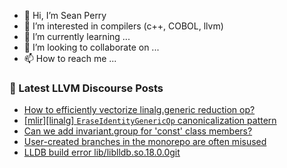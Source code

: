 - 👋 Hi, I’m Sean Perry
- 👀 I’m interested in compilers (c++, COBOL, llvm)
- 🌱 I’m currently learning ...
- 💞️ I’m looking to collaborate on ...
- 📫 How to reach me ...

<!---
s66perry/s66perry is a ✨ special ✨ repository because its `README.md` (this file) appears on your GitHub profile.
You can click the Preview link to take a look at your changes.
--->
### 📕 Latest LLVM Discourse Posts

<!-- DISCOURSE-LLVM:START -->
- [How to efficiently vectorize linalg.generic reduction op?](https://discourse.llvm.org/t/how-to-efficiently-vectorize-linalg-generic-reduction-op/75559#post_2)
- [[mlir][linalg] `EraseIdentityGenericOp` canonicalization pattern](https://discourse.llvm.org/t/mlir-linalg-eraseidentitygenericop-canonicalization-pattern/75579#post_2)
- [Can we add invariant.group for &#39;const&#39; class members?](https://discourse.llvm.org/t/can-we-add-invariant-group-for-const-class-members/75465#post_16)
- [User-created branches in the monorepo are often misused](https://discourse.llvm.org/t/user-created-branches-in-the-monorepo-are-often-misused/75544#post_16)
- [LLDB build error lib/liblldb.so.18.0.0git](https://discourse.llvm.org/t/lldb-build-error-lib-liblldb-so-18-0-0git/73905#post_7)
<!-- DISCOURSE-LLVM:END -->
